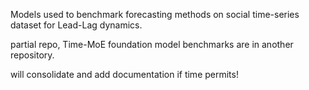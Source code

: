 Models used to benchmark forecasting methods on social time-series dataset for Lead-Lag dynamics.

partial repo, Time-MoE foundation model benchmarks are in another repository.

will consolidate and add documentation if time permits!
